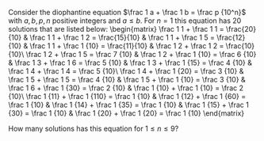 Consider the diophantine equation $\frac 1 a + \frac 1 b = \frac p {10^n}$ with $a, b, p, n$ positive integers and $a \le b$.
For $n=1$ this equation has $20$ solutions that are listed below:
\begin{matrix}
\frac 1 1 + \frac 1 1 = \frac{20}{10} & \frac 1 1 + \frac 1 2 = \frac{15}{10} & \frac 1 1 + \frac 1 5 = \frac{12}{10} & \frac 1 1 + \frac 1 {10} = \frac{11}{10} & \frac 1 2 + \frac 1 2 = \frac{10}{10}\\
\frac 1 2 + \frac 1 5 = \frac 7 {10} & \frac 1 2 + \frac 1 {10} = \frac 6 {10} & \frac 1 3 + \frac 1 6 = \frac 5 {10} & \frac 1 3 + \frac 1 {15} = \frac 4 {10} & \frac 1 4 + \frac 1 4 = \frac 5 {10}\\
\frac 1 4 + \frac 1 {20} = \frac 3 {10} & \frac 1 5 + \frac 1 5 = \frac 4 {10} & \frac 1 5 + \frac 1 {10} = \frac 3 {10} & \frac 1 6 + \frac 1 {30} = \frac 2 {10} & \frac 1 {10} + \frac 1 {10} = \frac 2 {10}\\
\frac 1 {11} + \frac 1 {110} = \frac 1 {10} & \frac 1 {12} + \frac 1 {60} = \frac 1 {10} & \frac 1 {14} + \frac 1 {35} = \frac 1 {10} & \frac 1 {15} + \frac 1 {30} = \frac 1 {10} & \frac 1 {20} + \frac 1 {20} = \frac 1 {10}
\end{matrix}

How many solutions has this equation for $1 \le n \le 9$?